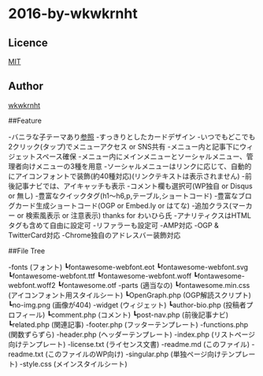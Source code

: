 2016-by-wkwkrnht
====

## Licence

[MIT](https://github.com/wkwkrnht/2016-by-wkwkrnht/license.txt)

## Author

[wkwkrnht](https://github.com/wkwkrnht)

##Feature

-バニラな子テーマあり[参照](https://github.com/wkwkrnht/2016-by-wkwkrnht-child/)
-すっきりとしたカードデザイン
-いつでもどこでも2クリック(タップ)でメニューアクセス or SNS共有
-メニュー内と記事下にウィジェットスペース確保
-メニュー内にメインメニューとソーシャルメニュー、管理者向けメニューの3種を用意
-ソーシャルメニューはリンクに応じて、自動的にアイコンフォントで装飾(約40種対応)(リンクテキストは表示されません)
-前後記事ナビでは、アイキャッチも表示
-コメント欄も選択可(WP独自 or Disqus or 無し)
-豊富なクイックタグ(h1～h6,p,テーブル,ショートコード)
-豊富なブログカード生成ショートコード(OGP or Embed.ly or はてな)
-追加クラス(マーカー or 検索風表示 or 注意表示) thanks for わいひら氏
-アナリティクスはHTMLタグも含めて自由に設定可
-リファラーも設定可
-AMP対応
-OGP & TwitterCard対応
-Chrome独自のアドレスバー装飾対応

##File Tree

-fonts (フォント)
    ┗fontawesome-webfont.eot
    ┗fontawesome-webfont.svg
    ┗fontawesome-webfont.ttf
    ┗fontawesome-webfont.woff
    ┗fontawesome-webfont.woff2
    ┗fontawesome.otf
-parts (適当なの)
    ┗fontawesome.min.css (アイコンフォント用スタイルシート)
    ┗OpenGraph.php (OGP解読スクリプト)
    ┗no-img.png (画像が404)
-widget (ウィジェット)
    ┗author-bio.php (投稿者プロフィール)
    ┗comment.php (コメント)
    ┗post-nav.php (前後記事ナビ)
    ┗related.php (関連記事)
-footer.php (フッターテンプレート)
-functions.php (関数ずらずら)
-header.php (ヘッダーテンプレート)
-index.php (リストページ向けテンプレート)
-license.txt (ライセンス文書)
-readme.md (このファイル)
-readme.txt (このファイルのWP向け)
-singular.php (単独ページ向けテンプレート)
-style.css (メインスタイルシート)

